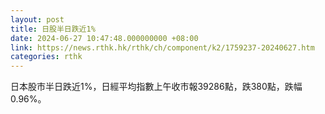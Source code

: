 ```yaml
---
layout: post
title: 日股半日跌近1%
date: 2024-06-27 10:47:48.000000000 +08:00
link: https://news.rthk.hk/rthk/ch/component/k2/1759237-20240627.htm
categories: rthk
---
```


日本股市半日跌近1%，日經平均指數上午收市報39286點，跌380點，跌幅0.96%。
